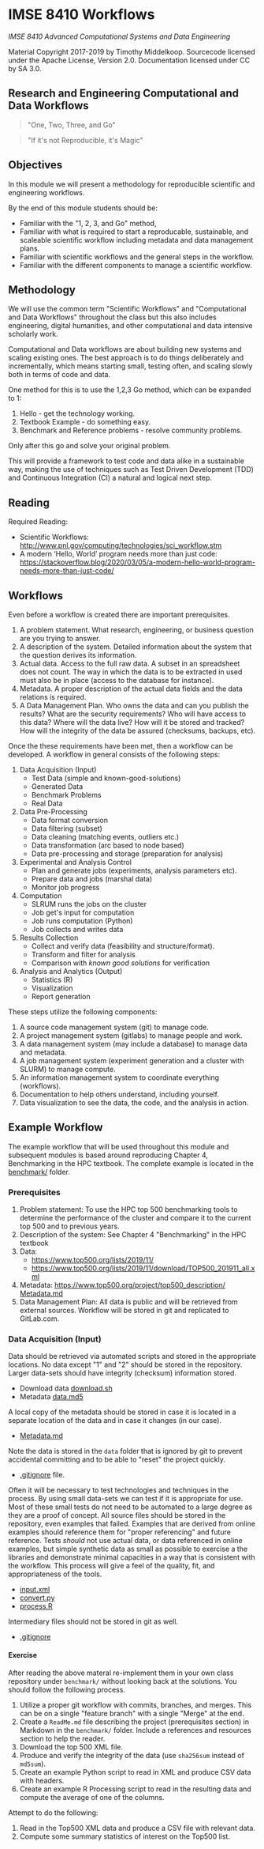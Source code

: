 # IMSE 8410 Workflows

*IMSE 8410 Advanced Computational Systems and Data Engineering*

Material Copyright 2017-2019 by Timothy Middelkoop.  Sourcecode
licensed under the Apache License, Version 2.0. Documentation licensed
under CC by SA 3.0.

## Research and Engineering Computational and Data Workflows

> "One, Two, Three, and Go"

> "If it's not Reproducible, it's Magic" 

## Objectives

In this module we will present a methodology for reproducible
scientific and engineering workflows. 

By the end of this module students should be:
 * Familiar with the "1, 2, 3, and Go" method,
 * Familiar with what is required to start a reproducable,
   sustainable, and scaleable scientific workflow including metadata
   and data management plans.
 * Familiar with scientific workflows and the general steps in the
   workflow.
 * Familiar with the different components to manage a scientific
   workflow.


## Methodology

We will use the common term "Scientific Workflows" and "Computational
and Data Workflows" throughout the class but this also includes
engineering, digital humanities, and other computational and data
intensive scholarly work.

Computational and Data workflows are about building new systems and
scaling existing ones.  The best approach is to do things deliberately
and incrementally, which means starting small, testing often, and
scaling slowly both in terms of code and data.

One method for this is to use the 1,2,3 Go method, which can be expanded to 1:
  1. Hello - get the technology working.
  2. Textbook Example - do something easy.
  3. Benchmark and Reference problems - resolve community problems.

Only after this go and solve your original problem.

This will provide a framework to test code and data alike in a
sustainable way, making the use of techniques such as Test Driven
Development (TDD) and Continuous Integration (CI) a natural and
logical next step.

## Reading
Required Reading:
 * Scientific Workflows:
   http://www.pnl.gov/computing/technologies/sci_workflow.stm
 * A modern ‘Hello, World’ program needs more than just code:
   https://stackoverflow.blog/2020/03/05/a-modern-hello-world-program-needs-more-than-just-code/


## Workflows

Even before a workflow is created there are important prerequisites.

1. A problem statement.  What research, engineering, or business
   question are you trying to answer.
2. A description of the system.  Detailed information about the system
   that the question derives its information.
3. Actual data.  Access to the full raw data.  A subset in an
   spreadsheet does not count.  The way in which the data is to be
   extracted in used must also be in place (access to the database for
   instance).
4. Metadata.  A proper description of the actual data fields and the
   data relations is required.
5. A Data Management Plan.  Who owns the data and can you publish the
   results?  What are the security requirements?  Who will have access
   to this data? Where will the data live? How will it be stored and
   tracked? How will the integrity of the data be assured (checksums,
   backups, etc).

Once the these requirements have been met, then a workflow can be
developed. A workflow in general consists of the following steps:

1. Data Acquisition (Input)
   * Test Data (simple and known-good-solutions)
   * Generated Data
   * Benchmark Problems
   * Real Data
2. Data Pre-Processing
   * Data format conversion
   * Data filtering (subset)
   * Data cleaning (matching events, outliers etc.)
   * Data transformation (arc based to node based)
   * Data pre-processing and storage (preparation for analysis)
3. Experimental and Analysis Control
   * Plan and generate jobs (experiments, analysis parameters etc).
   * Prepare data and jobs (marshal data)
   * Monitor job progress
4. Computation
   * SLRUM runs the jobs on the cluster
   * Job get's input for computation
   * Job runs computation (Python)
   * Job collects and writes data
5. Results Collection
   * Collect and verify data (feasibility and structure/format).
   * Transform and filter for analysis
   * Comparison with *known good solutions* for verification
6. Analysis and Analytics (Output)
   * Statistics (R)
   * Visualization 
   * Report generation

These steps utilize the following components:
1. A source code management system (git) to manage code.
2. A project management system (gitlabs) to manage people and work.
3. A data management system (may include a database) to manage data and metadata.
4. A job management system (experiment generation and a cluster with SLURM) to manage compute.
5. An information management system to coordinate everything (workflows).
6. Documentation to help others understand, including yourself.
7. Data visualization to see the data, the code, and the analysis in action.

## Example Workflow

The example workflow that will be used throughout this module and
subsequent modules is based around reproducing Chapter 4, Benchmarking
in the HPC textbook.  The complete example is located in
the [benchmark/](benchmark/) folder.

### Prerequisites

1. Problem statement: To use the HPC top 500 benchmarking tools to
   determine the performance of the cluster and compare it to the
   current top 500 and to previous years.
2. Description of the system: See Chapter 4 "Benchmarking" in the HPC textbook
3. Data:
   * https://www.top500.org/lists/2019/11/
   * https://www.top500.org/lists/2019/11/download/TOP500_201911_all.xml
4. Metadata: https://www.top500.org/project/top500_description/ [Metadata.md](benchmark/docs/Metadata.md)
5. Data Management Plan: All data is public and will be retrieved from
   external sources.  Workflow will be stored in git and replicated to GitLab.com.

### Data Acquisition (Input)

Data should be retrieved via automated scripts and stored in the
appropriate locations.  No data except "1" and "2" should be stored in
the repository.  Larger data-sets should have integrity (checksum)
information stored.

* Download data [download.sh](benchmark/download.sh)
* Metadata [data.md5](benchmark/data.md5)

A local copy of the metadata should be stored in case it is located in
a separate location of the data and in case it changes (in our case).

* [Metadata.md](benchmark/docs/Metadata.md)

Note the data is stored in the `data` folder that is ignored by git to
prevent accidental committing and to be able to "reset" the project quickly.

* [.gitignore](benchmark/.gitignore) file.

Often it will be necessary to test technologies and techniques in the
process.  By using small data-sets we can test if it is appropriate
for use.  Most of these small tests do not need to be automated to a
large degree as they are a proof of concept.  All source files should
be stored in the repository, even examples that failed.  Examples that
are derived from online examples should reference them for "proper
referencing" and future reference.  Tests *should* not use actual
data, or data referenced in online examples, but simple synthetic data
as small as possible to exercise a the libraries and demonstrate
minimal capacities in a way that is consistent with the workflow.
This process will give a feel of the quality, fit, and appropriateness
of the tools.  

* [input.xml](benchmark/examples/input.xml)
* [convert.py](benchmark/examples/convert.py)
* [process.R](benchmark/examples/process.R)

Intermediary files should not be stored in git as well.
* [.gitignore](benchmark/examples/.gitignore)

#### Exercise

After reading the above materal re-implement them in your own class
repository under `benchmark/` without looking back at the
solutions. You should follow the following process.

1. Utilize a proper git workflow with commits, branches, and
   merges. This can be on a single "feature branch" with a single
   "Merge" at the end.
2. Create a `ReadMe.md` file describing the project (prerequisites
   section) in Markdown in the `benchmark/` folder. Include a
   references and resources section to help the reader.
3. Download the top 500 XML file.
4. Produce and verify the integrity of the data (use `sha256sum` instead of `md5sum`).
5. Create an example Python script to read in XML and produce CSV data
   with headers.
6. Create an example R Processing script to read in the resulting data
   and compute the average of one of the columns.

Attempt to do the following:
1. Read in the Top500 XML data and produce a CSV file with relevant
   data.
2. Compute some summary statistics of interest on the Top500 list.

